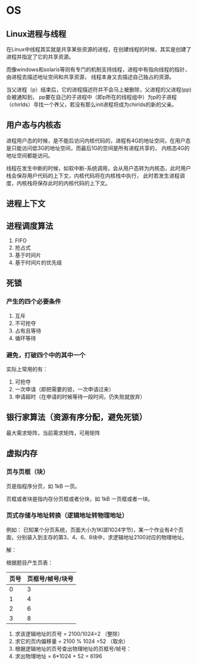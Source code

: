 # OS
## Linux进程与线程
在Linux中线程其实就是共享某些资源的进程，在创建线程的时候，其实是创建了进程并指定了它的共享资源。

而像windows和solaris等则有专门的机制支持线程，进程中有指向线程的指针，由进程去描述地址空间和共享资源，
线程本身又去描述自己独占的资源。

当父进程（p）结束后，它的进程描述符并不会马上被删除，父进程的父进程(pp)会被通知到，
pp要在自己的子进程中（即p所在的线程组中）为p的子进程（chirlds）寻找一个养父，若没有那么init进程将成为chirlds的新的父亲。
## 用户态与内核态
进程用户态的时候，是不能后访问内核代码的，进程有4G的地址空间，在用户态是只能访问低3G的地址空间，而最后1G的空间是所有进程共享的，
内核态4G的地址空间都能访问。

线程在发生中断的时候，如软中断-系统调用，会从用户态转为内核态，此时用户栈会保存用户代码的上下文，内核代码将在内核栈中执行，
此时若发生进程调度，内核栈将保存此时的内核代码的上下文。
## 进程上下文
## 进程调度算法
1. FIFO
2. 抢占式
3. 基于时间片
4. 基于时间片的优先级
## 死锁
### 产生的四个必要条件
1. 互斥
2. 不可抢夺
3. 占有且等待
4. 循环等待
### 避免，打破四个中的其中一个
实际上常用的有：
1. 可抢夺
2. 一次申请（即把需要的锁，一次申请过来）
3. 申请超时（在申请的时候等待一段时间，仍失败就放弃）
## 银行家算法（资源有序分配，避免死锁）
最大需求矩阵，当前需求矩阵，可用矩阵
## 虚拟内存
### 页与页框（块）
页是指程序分页，如 1kB 一页。

页框或者块是指内存分页框或者分块，如 1kB 一页框或者一块。 
### 页式存储与地址转换（逻辑地址转物理地址）
例如：
已知某个分页系统，页面大小为1K(即1024字节)，某一个作业有4个页面，分别装入到主存的第3、4、6、8块中，求逻辑地址2100对应的物理地址。

解：

根据题目产生页表：

|  页号   | 页框号/帧号/块号  |
|  ----  | ----  |
| 0 | 3 |
| 1 | 4 |
| 2 | 6 |
| 3 | 8 |

1. 求该逻辑地址的页号 = 2100/1024=2 （整除）
2. 求它的页内偏移量 = 2100 % 1024 =52 （取余）
3. 根据逻辑地址的页号查出物理地址的页框号/帧号： 
4. 求出物理地址 = 6*1024 + 52 = 6196
